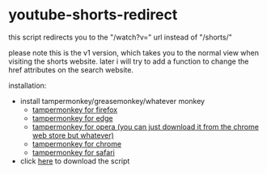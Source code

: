 # youtube-shorts-redirect
this script redirects you to the "/watch?v=" url instead of "/shorts/"

please note this is the v1 version, which takes you to the normal view when visiting the shorts website. later i will try to add a function to change the href attributes on the search website.

installation:

* install tampermonkey/greasemonkey/whatever monkey
  * [tampermonkey for firefox](https://addons.mozilla.org/en-US/firefox/addon/tampermonkey/)
  * [tampermonkey for edge](https://microsoftedge.microsoft.com/addons/detail/tampermonkey/iikmkjmpaadaobahmlepeloendndfphd)
  * [tampermonkey for opera (you can just download it from the chrome web store but whatever)](https://addons.opera.com/en/extensions/details/tampermonkey-beta/)
  * [tampermonkey for chrome](https://chrome.google.com/webstore/detail/tampermonkey/dhdgffkkebhmkfjojejmpbldmpobfkfo)
  * [tampermonkey for safari](https://apps.apple.com/app/apple-store/id1482490089)
* click [here](https://github.com/bruhfunnydev/youtube-shorts-redirect/raw/main/main.user.js) to download the script
 
